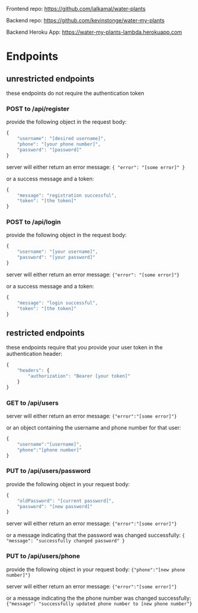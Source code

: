 Frontend repo: https://github.com/ialkamal/water-plants

Backend repo: https://github.com/kevinstonge/water-my-plants

Backend Heroku App: https://water-my-plants-lambda.herokuapp.com

# Endpoints

## unrestricted endpoints

these endpoints do not require the authentication token

### POST to /api/register

provide the following object in the request body:

```javascript
{
    "username": "[desired username]",
    "phone": "[your phone number]",
    "password": "[password]"
}
```

server will either return an error message:
`{ "error": "[some error]" }`

or a success message and a token:

```javascript
{
    "message": "registration successful",
    "token": "[the token]"
}
```

### POST to /api/login

provide the following object in the request body:

```javascript
{
    "username": "[your username]",
    "password": "[your password]"
}
```

server will either return an error message:
`{"error": "[some error]"}`

or a success message and a token:

```javascript
{
    "message": "login successful",
    "token": "[the token]"
}
```

## restricted endpoints

these endpoints require that you provide your user token in the authentication header:

```javascript
{
    "headers": {
        "authorization": "Bearer [your token]"
    }
}
```

### GET to /api/users

server will either return an error message:
`{"error":"[some error]"}`

or an object containing the username and phone number for that user:

```javascript
{
    "username":"[username]",
    "phone":"[phone number]"
}
```

### PUT to /api/users/password

provide the following object in your request body:

```javascript
{
    "oldPassword": "[current password]",
    "password": "[new password]"
}
```

server will either return an error message:
`{"error":"[some error]"}`

or a message indicating that the password was changed successfully:
`{ "message": "successfully changed password" }`

### PUT to /api/users/phone

provide the following object in your request body: `{"phone":"[new phone number]"}`

server will either return an error message: `{"error":"[some error]"}`

or a message indicating the the phone number was changed successfully:
`{"message": "successfully updated phone number to [new phone number"}`
